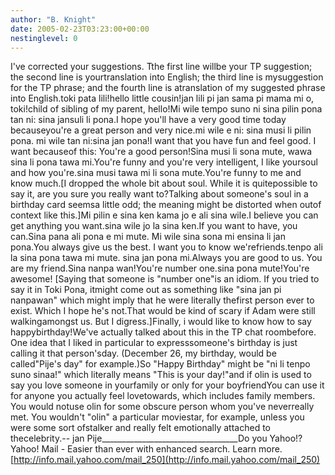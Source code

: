 ```yaml
---
author: "B. Knight"
date: 2005-02-23T03:23:00+00:00
nestinglevel: 0
---
```

I've corrected your suggestions. Tthe first line willbe your TP suggestion; the second line is yourtranslation into English; the third line is mysuggestion for the TP phrase; and the fourth line is atranslation of my suggested phrase into English.toki pata lili!hello little cousin!jan lili pi jan sama pi mama mi o, toki!child of sibling of my parent, hello!Mi wile tempo suno ni sina pilin pona tan ni: sina jansuli li pona.I hope you'll have a very good time today becauseyou're a great person and very nice.mi wile e ni: sina musi li pilin pona. mi wile tan ni:sina jan pona!I want that you have fun and feel good. I want becauseof this: You're a good person!Sina musi li sona mute, wawa sina li pona tawa mi.You're funny and you're very intelligent, I like yoursoul and how you're.sina musi tawa mi li sona mute.You're funny to me and know much.\[I dropped the whole bit about soul. While it is quitepossible to say it, are you sure you really want to?Talking about someone's soul in a birthday card seemsa little odd; the meaning might be distorted when outof context like this.\]Mi pilin e sina ken kama jo e ali sina wile.I believe you can get anything you want.sina wile jo la sina ken.If you want to have, you can.Sina pana ali pona e mi mute. Mi wile sina sona mi ensina li jan pona.You always give us the best. I want you to know we'refriends.tenpo ali la sina pona tawa mi mute. sina jan pona mi.Always you are good to us. You are my friend.Sina nanpa wan!You're number one.sina pona mute!You're awesome! \[Saying that someone is "number one"is an idiom. If you tried to say it in Toki Pona, itmight come out as something like "sina jan pi nanpawan" which might imply that he were literally thefirst person ever to exist. Which I hope he's not.That would be kind of scary if Adam were still walkingamongst us. But I digress.\]Finally, i would like to know how to say happybirthday!We've actually talked about this in the TP chat roombefore. One idea that I liked in particular to expresssomeone's birthday is just calling it that person'sday. (December 26, my birthday, would be called"Pije's day" for example.)So "Happy Birthday" might be "ni li tenpo suno sinaa!" which literally means "This is your day!"and if olin is used to say you love someone in yourfamily or only for your boyfriendYou can use it for anyone you actually feel lovetowards, which includes family members. You would notuse olin for some obscure person whom you've neverreally met. You wouldn't "olin" a particular moviestar, for example, unless you were some sort ofstalker and really felt emotionally attached to thecelebrity.--
jan Pije\_\_\_\_\_\_\_\_\_\_\_\_\_\_\_\_\_\_\_\_\_\_\_\_\_\_\_\_\_\_\_\_\_\_Do you Yahoo!?Yahoo! Mail - Easier than ever with enhanced search. Learn more.[http://info.mail.yahoo.com/mail_250](http://info.mail.yahoo.com/mail_250)
